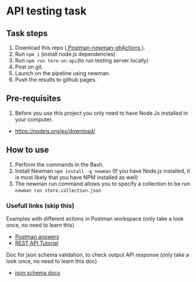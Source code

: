 # API testing task

## Task steps
1. Download this repo (<a href="https://github.com/WannaBeDream/Postman-newman-ghActions"> Postman-newman-ghActions </a>).
2. Run `npm i` (install node.js dependencies)
3. Run `npm run tern-on-api`(to run testing server locally)
4. Post on git.
5. Launch on the pipeline using newman.
6. Push the results to github pages.

## Pre-requisites

1. Before you use this project you only need to have Node Js installed in your computer.
- https://nodejs.org/es/download/

## How to use

1. Perform the commands in the Bash.
2. Install Newman `npm install -g newman` (If you have Node.js installed, it is most likely that you have NPM installed as well)
3. The newman run command allows you to specify a collection to be run `newman run store.collection.json`

### Usefull links (skip this)
Examples with different actions in Postman workspace (only take a look once, no need to learn this) 
- <a href="https://www.postman.com/postman/workspace/postman-answers"> Postman answers </a>
- <a href="https://restfulapi.net"> REST API Tutorial </a>

Doc for json schema validation, to check output API response (only take a look once, no need to learn this doc) 
- <a href="https://json-schema.org"> json schema docs </a>
